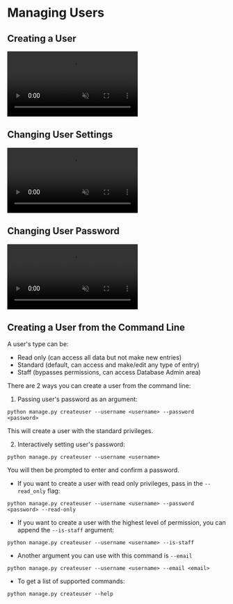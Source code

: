 # Managing Users

## Creating a User

<video style="max-width: 320px;" autoplay controls loop muted playsinline>
  <source src="../../assets/videos/user_add.mp4" type="video/mp4">
</video>

## Changing User Settings

<video style="max-width: 320px;" autoplay controls loop muted playsinline alt="Video of changing user settings such as name, email, language, & timezone" >
  <source src="../../assets/videos/user_settings.mp4" type="video/mp4">
</video>

## Changing User Password

<video style="max-width: 320px;" autoplay controls loop muted playsinline>
  <source src="../../assets/videos/user_password.mp4" type="video/mp4">
</video>

## Creating a User from the Command Line

A user's type can be:

- Read only (can access all data but not make new entries)
- Standard (default, can access and make/edit any type of entry)
- Staff (bypasses permissions, can access Database Admin area)

There are 2 ways you can create a user from the command line:

1. Passing user's password as an argument:

```shell
python manage.py createuser --username <username> --password <password>
```

This will create a user with the standard privileges.

2. Interactively setting user's password:

```shell
python manage.py createuser --username <username>
```

You will then be prompted to enter and confirm a password.

- If you want to create a user with read only privileges, pass in the `--read_only` flag:

```shell
python manage.py createuser --username <username> --password <password> --read-only
```

- If you want to create a user with the highest level of permission, you can append the `--is-staff` argument:

```shell
python manage.py createuser --username <username> --is-staff
```

- Another argument you can use with this command is `--email`

```shell
python manage.py createuser --username <username> --email <email>
```

- To get a list of supported commands:

```shell
python manage.py createuser --help
```
